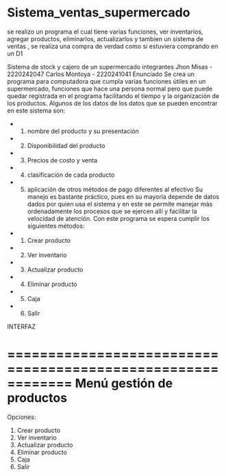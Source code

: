 # Sistema_ventas_supermercado
se realizo un programa el cual tiene varias funciones, ver inventarios, agregar productos, eliminarlos, actualizarlos y tambien un sistema de ventas ,  se realiza una compra de verdad como si estuviera comprando en un D1


Sistema de stock y cajero de un supermercado
integrantes
Jhon Misas - 2220242047
Carlos Montoya - 2220241041
Enunciado
Se crea un programa para computadora que cumpla varias funciones útiles en un supermercado,
funciones que hace una persona normal pero que puede quedar registrada en el programa
facilitando el tiempo y la organización de los productos.
Algunos de los datos de los datos que se pueden encontrar en este sistema son:
- 1. nombre del producto y su presentación
- 2. Disponibilidad del producto
- 3. Precios de costo y venta
- 4. clasificación de cada producto
- 5. aplicación de otros métodos de pago diferentes al efectivo
Su manejo es bastante práctico, pues en su mayoría depende de datos dados por quien usa el
sistema y en este se permite manejar más ordenadamente los procesos que se ejercen allí y
facilitar la velocidad de atención.
Con este programa se espera cumplir los siguientes métodos:
- 1. Crear producto
- 2. Ver inventario
- 3. Actualizar producto
- 4. Eliminar producto
- 5. Caja
- 6. Salir

INTERFAZ

============================================================
Menú gestión de productos
============================================================
 Opciones:
  1. Crear producto
  2. Ver inventario
  3. Actualizar producto
  4. Eliminar producto
  5. Caja
  6. Salir
